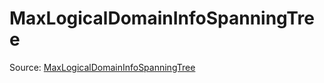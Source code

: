 # MaxLogicalDomainInfoSpanningTree

Source: [MaxLogicalDomainInfoSpanningTree](../../../csrc/scheduler/tools/maxinfo_propagator.h#L167)
